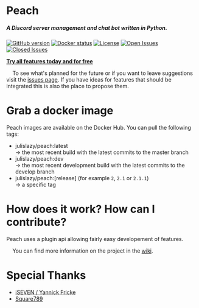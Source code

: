 # Peach
 ##### A Discord server management and chat bot written in Python.
[![GitHub version](https://img.shields.io/github/v/release/peach-bot/peach?color=brightgreen)](https://github.com/peach-bot/Peach/releases)
[![Docker status](https://img.shields.io/docker/cloud/build/floofyjul/peach-bot)](https://hub.docker.com/r/julislazy/peach)
[![License](https://img.shields.io/github/license/peach-bot/Peach?color=brightgreen)](https://github.com/peach-bot/Peach/blob/master/LICENSE)
[![Open Issues](https://img.shields.io/github/issues-raw/peach-bot/peach)](https://github.com/peach-bot/Peach/issues)
[![Closed Issues](https://img.shields.io/github/issues-closed-raw/peach-bot/peach?color=brightgreen)](https://github.com/peach-bot/Peach/issues)
 

[**Try all features today and for free**](http://bit.ly/peachbot)
 
<img src=https://user-images.githubusercontent.com/45462701/67280986-b47c5c00-f4ce-11e9-8c9c-5ab70ec5e392.png width=12px></img>
To see what's planned for the future or if you want to leave suggestions visit the [issues page](https://github.com/peach-bot/Peach/issues). If you have ideas for features that should be integrated this is also the place to propose them.

# Grab a docker image

Peach images are available on the Docker Hub. You can pull the following tags:
 + julislazy/peach:latest <br>→ the most recent build with the latest commits to the master branch
 + julislazy/peach:dev <br>→ the most recent development build with the latest commits to the develop branch
 + julislazy/peach:[release] (for example `2`, `2.1` or `2.1.1`) <br>→ a specific tag

# How does it work? How can I contribute?

Peach uses a plugin api allowing fairly easy developement of features.

<img src=https://user-images.githubusercontent.com/45462701/67281554-fbb71c80-f4cf-11e9-86ff-8ce8344518d8.png width=12px></img> You can find more information on the project in the [wiki](https://github.com/peach-bot/Peach/wiki).
 
# Special Thanks
 - [iSEVEN / Yannick Fricke](https://github.com/YannickFricke)
 - [Square789](https://github.com/Square789)
